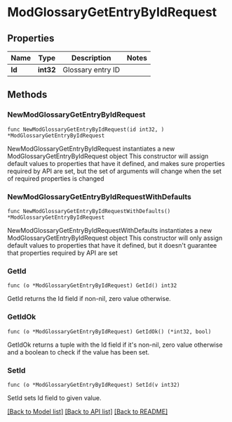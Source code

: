 # ModGlossaryGetEntryByIdRequest

## Properties

Name | Type | Description | Notes
------------ | ------------- | ------------- | -------------
**Id** | **int32** | Glossary entry ID | 

## Methods

### NewModGlossaryGetEntryByIdRequest

`func NewModGlossaryGetEntryByIdRequest(id int32, ) *ModGlossaryGetEntryByIdRequest`

NewModGlossaryGetEntryByIdRequest instantiates a new ModGlossaryGetEntryByIdRequest object
This constructor will assign default values to properties that have it defined,
and makes sure properties required by API are set, but the set of arguments
will change when the set of required properties is changed

### NewModGlossaryGetEntryByIdRequestWithDefaults

`func NewModGlossaryGetEntryByIdRequestWithDefaults() *ModGlossaryGetEntryByIdRequest`

NewModGlossaryGetEntryByIdRequestWithDefaults instantiates a new ModGlossaryGetEntryByIdRequest object
This constructor will only assign default values to properties that have it defined,
but it doesn't guarantee that properties required by API are set

### GetId

`func (o *ModGlossaryGetEntryByIdRequest) GetId() int32`

GetId returns the Id field if non-nil, zero value otherwise.

### GetIdOk

`func (o *ModGlossaryGetEntryByIdRequest) GetIdOk() (*int32, bool)`

GetIdOk returns a tuple with the Id field if it's non-nil, zero value otherwise
and a boolean to check if the value has been set.

### SetId

`func (o *ModGlossaryGetEntryByIdRequest) SetId(v int32)`

SetId sets Id field to given value.



[[Back to Model list]](../README.md#documentation-for-models) [[Back to API list]](../README.md#documentation-for-api-endpoints) [[Back to README]](../README.md)


